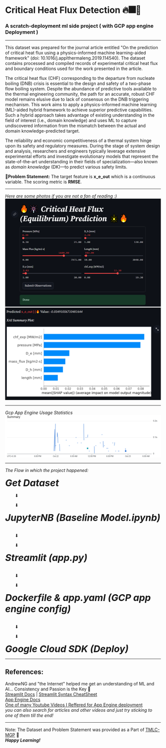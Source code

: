 # Critical Heat Flux Detection 🔥🎆🎇
### A scratch-deployment ml side project ( with GCP app engine Deployment )
---
This dataset was prepared for the journal article entitled "On the prediction of critical heat flux using a physics-informed machine learning-aided framework" (doi: 10.1016/j.applthermaleng.2019.114540). The dataset contains processed and compiled records of experimental critical heat flux and boundary conditions used for the work presented in the article.

The critical heat flux (CHF) corresponding to the departure from nucleate boiling (DNB) crisis is essential to the design and safety of a two-phase flow boiling system. Despite the abundance of predictive tools available to the thermal engineering community, the path for an accurate, robust CHF model remains elusive due to lack of consensus on the DNB triggering mechanism. This work aims to apply a physics-informed machine learning (ML)-aided hybrid framework to achieve superior predictive capabilities. Such a hybrid approach takes advantage of existing understanding in the field of interest (i.e., domain knowledge) and uses ML to capture undiscovered information from the mismatch between the actual and domain knowledge-predicted target.

The reliability and economic competitiveness of a thermal system hinge upon its safety and regulatory measures. During the stage of system design and analysis, researchers and engineers typically leverage extensive experimental efforts and investigate evolutionary models that represent the state-of-the-art understanding in their fields of specialization—also known as *domain knowledge* (DK)—to predict various safety limits.

🧭**Problem Statement:** The target feature is **x_e_out** which is a continuous variable. The scoring metric is **RMSE**. 

---
*Here are some photos if you are not a fan of reading :)*
![deployed app image](https://github.com/MaxxCode8/critical-heat-flux-prediction/blob/main/deploy%20image%20streamlit1.png)
![deployed app image 2](https://github.com/MaxxCode8/critical-heat-flux-prediction/blob/main/deploy%20image%20streamlit2.png)

---
*Gcp App Engine Usage Statistics* 
![Gcp App Engine Usage Statistics](https://github.com/MaxxCode8/critical-heat-flux-prediction/blob/main/gcp%20deployed%20summary/Summary%20app%20engine%20usage.png)

---
*The Flow in which the project happened:*

<span style="font-size:30px"><b><i>Get Dataset</i></b></span><br>
<p>        ⬇</p>
<p>        ⬇</p>
<span style="font-size:30px"><b><i>JupyterNB (Baseline Model.ipynb)</i></b></span><br>
<br>
<p>        ⬇</p>
<p>        ⬇</p>
<span style="font-size:30px"><b><i>Streamlit (app.py)</i></b></span> <br>
<br>
<p>        ⬇</p>
<p>        ⬇</p>
<span style="font-size:30px"><b><i>Dockerfile & app.yaml (GCP app engine config)</i></b></span> <br>
<br>
<p>        ⬇</p>
<p>        ⬇</p>
<span style="font-size:30px"><b><i>Google Cloud SDK (Deploy)</i></b></span>

---
## References:
AndrewNG and "the Internet" helped me get an understanding of ML and AI... Consistency and Passion is the Key 🔑<br>
[Streamlit Docs](https://docs.streamlit.io/) | [Streamlit Syntax CheatSheet](https://docs.streamlit.io/library/cheatsheet) <br>
[App Engine Docs](https://cloud.google.com/build/docs/deploying-builds/deploy-appengine) <br>
[One of many Youtube Videos I Reffered for App Engine deployment](https://youtu.be/03KgXhg-voY?si=jKImhdyMI3-Ogpi5) <br>
*you can also search for articles and other videos and just try sticking to one of them till the end!* <br>

---
Note: The Dataset and Problem Statement was provided as a Part of [TMLC-MGP](https://themlco.com/academy/mgp/) 🙏 <br>
___Happy Learning!___
